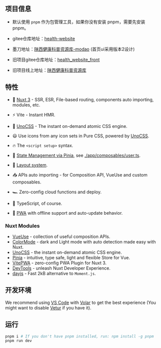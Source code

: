 ## 项目信息

- 默认使用 `pnpm` 作为包管理工具，如果你没有安装 pnpm，需要先安装 pnpm。

- gitee仓库地址：[health-website](https://gitee.com/njy_3/health-website)

- 墨刀地址：[陕西健康科普资源库-modao](https://ai100x.modao.cc/proto/djUP4cpZsfs521VJevzS5/sharing?view_mode=read_only) (首页ui采用版本2设计)

- 旧项目gitee仓库地址：[health_website_front](https://gitee.com/njy_3/healthwebsitefont)

- 旧项目线上地址：[陕西健康科普资源库](https://www.bxjkw.cn/#/peopleHealth/peopleHealthList)

## 特性

- 💚 [Nuxt 3](https://nuxt.com/) - SSR, ESR, File-based routing, components auto importing, modules, etc.

- ⚡️ Vite - Instant HMR.

- 🎨 [UnoCSS](https://github.com/unocss/unocss) - The instant on-demand atomic CSS engine.

- 😃 Use icons from any icon sets in Pure CSS, powered by [UnoCSS](https://github.com/unocss/unocss).

- 🔥 The `<script setup>` syntax.

- 🍍 [State Management via Pinia](https://github.com/vuejs/pinia), see [./app/composables/user.ts](./app/composables/user.ts).

- 📑 [Layout system](./app/layouts).

- 📥 APIs auto importing - for Composition API, VueUse and custom composables.

- 🏎 Zero-config cloud functions and deploy.

- 🦾 TypeScript, of course.

- 📲 [PWA](https://github.com/vite-pwa/nuxt) with offline support and auto-update behavior.

### Nuxt Modules

- [VueUse](https://github.com/vueuse/vueuse) - collection of useful composition APIs.
- [ColorMode](https://github.com/nuxt-modules/color-mode) - dark and Light mode with auto detection made easy with Nuxt.
- [UnoCSS](https://github.com/unocss/unocss) - the instant on-demand atomic CSS engine.
- [Pinia](https://github.com/vuejs/pinia) - intuitive, type safe, light and flexible Store for Vue.
- [VitePWA](https://github.com/vite-pwa/nuxt) - zero-config PWA Plugin for Nuxt 3.
- [DevTools](https://github.com/nuxt/devtools) - unleash Nuxt Developer Experience.
- [dayjs](https://github.com/iamkun/dayjs) - Fast 2kB alternative to `Moment.js`.

## 开发环境

We recommend using [VS Code](https://code.visualstudio.com/) with [Volar](https://github.com/johnsoncodehk/volar) to get the best experience (You might want to disable [Vetur](https://vuejs.github.io/vetur/) if you have it).

## 运行

```bash
pnpm i # If you don't have pnpm installed, run: npm install -g pnpm
pnpm run dev
```
